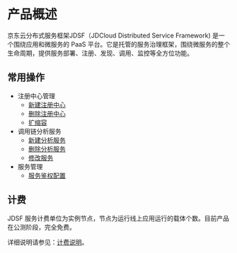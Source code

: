 
# 产品概述

京东云分布式服务框架JDSF（JDCloud Distributed Service Framework) 是一个围绕应用和微服务的 PaaS 平台。它是托管的服务治理框架，围绕微服务的整个生命周期，提供服务部署、注册、发现、调用、监控等全方位功能。



## 常用操作


	
- 注册中心管理
	- [新建注册中心](../Operation-Guide/Cluster/Create-Cluster.md)
	- [删除注册中心](../Operation-Guide/Cluster/Delete-Cluster.md)
	- [扩缩容](../Operation-Guide/Cluster/Expansion-Cluster.md)
- 调用链分析服务
	- [新建分析服务](../Operation-Guide/Analysis-Service/Create-Analysis-Service.md)
	- [删除分析服务](../Operation-Guide/Analysis-Service/del-Analysis-Service.md)
	- [修改服务](../Operation-Guide/Analysis-Service/Update-Analysis-Service.md)
- 服务管理
	- [服务鉴权配置](../Operation-Guide/Service-List/Service-Assignuse.md)



## 计费
JDSF 服务计费单位为实例节点，节点为运行线上应用运行的载体个数。目前产品在公测阶段，完全免费。

详细说明请参见：[计费说明](../Pricing/Billing-Overview.md)。

